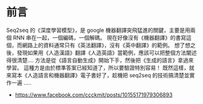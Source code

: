 # 前言

Seq2seq 的《深度學習模型》，是 google 機器翻譯突飛猛進的關鍵，主要是用兩個 RNN 串在一起，一個編碼，一個解碼。
現在好像沒有《機器翻譯》的書寫這個，而網路上的資料通常只有《英法翻譯》，沒有《英中翻譯》的範例。
想了想之後，發現如果用《人造漢語》翻譯《人造英語》當範例，應該可以把整個方法闡述得很清楚....
方法是從《語言自動生成》開始下手，然後把《生成的語言》拿過來學習。
這種方是由於標準答案已經知道了，所以要驗證特別容易！
既然這樣，就來寫本《人造語言和機器翻譯》電子書好了，趁機把 seq2seq 的技術搞清楚並實作一遍 .....

* <https://www.facebook.com/ccckmit/posts/10155171979306893>